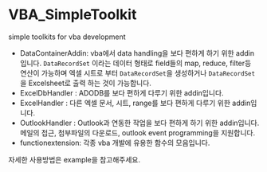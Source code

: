 # VBA_SimpleToolkit
simple toolkits for vba development

* DataContainerAddin: vba에서 data handling을 보다 편하게 하기 위한 addin입니다. `DataRecordSet` 이라는 데이터 형태로 field들의 map, reduce, filter등 연산이 가능하며 엑셀 시트로 부터 `DataRecordSet`을 생성하거나 `DataRecordSet`을 Excelsheet로 출력 하는 것이 가능합니다.
* ExcelDbHandler : ADODB를 보다 편하게 다루기 위한 addin입니다.
* ExcelHandler : 다른 엑셀 문서, 시트, range를 보다 편하게 다루기 위한 addin입니다.
* OutlookHandler : Outlook과 연동한 작업을 보다 편하게 하기 위한 addin입니다. 메일의 접근, 첨부파일의 다운로드, outlook event programming을 지원합니다.
* functionextension: 각종 vba 개발에 유용한 함수의 모음입니다.

자세한 사용방법은 example을 참고해주세요.
